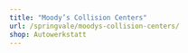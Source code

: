 ```yaml
---
title: "Moody’s Collision Centers"
url: /springvale/moodys-collision-centers/
shop: Autowerkstatt
---
```

